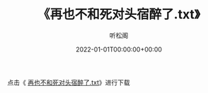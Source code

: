 ﻿---
title:  《再也不和死对头宿醉了.txt》
date:   2022-01-01T00:00:00+00:00
author: 听松阁
layout: post
permalink: /再也不和死对头宿醉了/
categories: 小说
tags: [小说]
---

点击《 [再也不和死对头宿醉了.txt](http://img.660000.xyz/bookstukust/book/bntxt/10/再也不和死对头宿醉了.txt)》进行下载